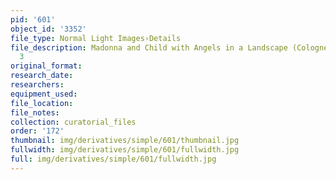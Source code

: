 ```yaml
---
pid: '601'
object_id: '3352'
file_type: Normal Light Images›Details
file_description: Madonna and Child with Angels in a Landscape (Cologne) - Detail
  3
original_format:
research_date:
researchers:
equipment_used:
file_location:
file_notes:
collection: curatorial_files
order: '172'
thumbnail: img/derivatives/simple/601/thumbnail.jpg
fullwidth: img/derivatives/simple/601/fullwidth.jpg
full: img/derivatives/simple/601/fullwidth.jpg
---
```

